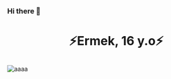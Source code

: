 ### Hi there 👋

 <h1><p align=center>⚡Ermek, 16 y.o⚡</p></h1>

<!--
**ezdes/ezdes** is a ✨ _special_ ✨ repository because its `README.md` (this file) appears on your GitHub profile.

Here are some ideas to get you started:

- 🔭 I’m currently working on ...
- 🌱 I’m currently learning ...
- 👯 I’m looking to collaborate on ...
- 🤔 I’m looking for help with ...
- 💬 Ask me about ...
- 📫 How to reach me: ...
- 😄 Pronouns: ...
- ⚡ Fun fact: ...
-->

![aaaa](https://64.media.tumblr.com/4d6b90227183900e950c5ba0897bfc0b/tumblr_or8wdqkLcj1qbq5g5o4_r1_540.gifv)
